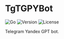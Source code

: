 # TgTGPYBot

![Go](https://github.com/z0rr0/tgtpgybot/workflows/Go/badge.svg)
![Version](https://img.shields.io/github/tag/z0rr0/tgtpgybot.svg)
![License](https://img.shields.io/github/license/z0rr0/tgtpgybot.svg)

Telegram Yandex GPT bot.
